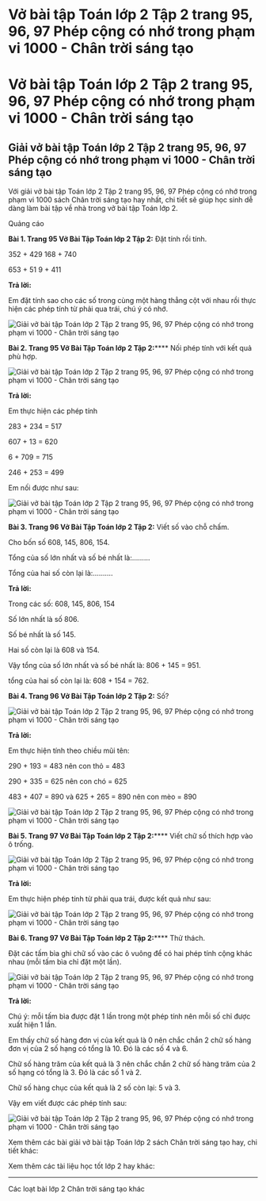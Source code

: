 # Vở bài tập Toán lớp 2 Tập 2 trang 95, 96, 97 Phép cộng có nhớ trong phạm vi 1000 - Chân trời sáng tạo

# Vở bài tập Toán lớp 2 Tập 2 trang 95, 96, 97 Phép cộng có nhớ trong phạm vi 1000 - Chân trời sáng tạo

## Giải vở bài tập Toán lớp 2 Tập 2 trang 95, 96, 97 Phép cộng có nhớ trong phạm vi 1000 - Chân trời sáng tạo

Với giải vở bài tập Toán lớp 2 Tập 2 trang 95, 96, 97 Phép cộng có nhớ trong phạm vi 1000 sách Chân trời sáng tạo hay nhất, chi tiết sẽ giúp học sinh dễ dàng làm bài tập về nhà trong vở bài tập Toán lớp 2.

Quảng cáo

**Bài 1. Trang 95 Vở Bài Tập Toán lớp 2 Tập 2:** Đặt tính rồi tính.

352 + 429 168 + 740

653 + 51 9 + 411

**Trả lời:**

Em đặt tính sao cho các số trong cùng một hàng thẳng cột với nhau rồi thực hiện các phép tính từ phải qua trái, chú ý có nhớ. 

![Giải vở bài tập Toán lớp 2 Tập 2 trang 95, 96, 97 Phép cộng có nhớ trong phạm vi 1000 - Chân trời sáng tạo](https://vietjack.com/vbt-toan-2-ct/images/phep-cong-co-nho-trong-pham-vi-1000-trang-95-96-97-1.png)

**Bài 2. Trang 95 Vở Bài Tập Toán lớp 2 Tập 2:****** Nối phép tính với kết quả phù hợp.

![Giải vở bài tập Toán lớp 2 Tập 2 trang 95, 96, 97 Phép cộng có nhớ trong phạm vi 1000 - Chân trời sáng tạo](https://vietjack.com/vbt-toan-2-ct/images/phep-cong-co-nho-trong-pham-vi-1000-trang-95-96-97-2.png)

**Trả lời:**

Em thực hiện các phép tính 

283 + 234 = 517 

607 + 13 = 620

6 + 709 = 715

246 + 253 = 499

Em nối được như sau:

![Giải vở bài tập Toán lớp 2 Tập 2 trang 95, 96, 97 Phép cộng có nhớ trong phạm vi 1000 - Chân trời sáng tạo](https://vietjack.com/vbt-toan-2-ct/images/phep-cong-co-nho-trong-pham-vi-1000-trang-95-96-97-3.png)

**Bài 3. Trang 96 Vở Bài Tập Toán lớp 2 Tập 2:** Viết số vào chỗ chấm.

Cho bốn số 608, 145, 806, 154.

Tổng của số lớn nhất và số bé nhất là:………

Tổng của hai số còn lại là:……….

**Trả lời:**

Trong các số: 608, 145, 806, 154

Số lớn nhất là số 806.

Số bé nhất là số 145.

Hai số còn lại là 608 và 154.

Vậy tổng của số lớn nhất và số bé nhất là: 806 + 145 = 951.

tổng của hai số còn lại là: 608 + 154 = 762.

**Bài 4. Trang 96 Vở Bài Tập Toán lớp 2 Tập 2:** Số?

![Giải vở bài tập Toán lớp 2 Tập 2 trang 95, 96, 97 Phép cộng có nhớ trong phạm vi 1000 - Chân trời sáng tạo](https://vietjack.com/vbt-toan-2-ct/images/phep-cong-co-nho-trong-pham-vi-1000-trang-95-96-97-4.png)

**Trả lời:**

Em thực hiện tính theo chiều mũi tên:

290 + 193 = 483 nên con thỏ = 483

290 + 335 = 625 nên con chó = 625

483 + 407 = 890 và 625 + 265 = 890 nên con mèo = 890

![Giải vở bài tập Toán lớp 2 Tập 2 trang 95, 96, 97 Phép cộng có nhớ trong phạm vi 1000 - Chân trời sáng tạo](https://vietjack.com/vbt-toan-2-ct/images/phep-cong-co-nho-trong-pham-vi-1000-trang-95-96-97-5.png)

**Bài 5. Trang 97 Vở Bài Tập Toán lớp 2 Tập 2:****** Viết chữ số thích hợp vào ô trống.

![Giải vở bài tập Toán lớp 2 Tập 2 trang 95, 96, 97 Phép cộng có nhớ trong phạm vi 1000 - Chân trời sáng tạo](https://vietjack.com/vbt-toan-2-ct/images/phep-cong-co-nho-trong-pham-vi-1000-trang-95-96-97-6.png)

**Trả lời:**

Em thực hiện phép tính từ phải qua trái, được kết quả như sau:

![Giải vở bài tập Toán lớp 2 Tập 2 trang 95, 96, 97 Phép cộng có nhớ trong phạm vi 1000 - Chân trời sáng tạo](https://vietjack.com/vbt-toan-2-ct/images/phep-cong-co-nho-trong-pham-vi-1000-trang-95-96-97-7.png)

**Bài 6. Trang 97 Vở Bài Tập Toán lớp 2 Tập 2:****** Thử thách.

Đặt các tấm bìa ghi chữ số vào các ô vuông để có hai phép tính cộng khác nhau (mỗi tấm bìa chỉ đặt một lần).

![Giải vở bài tập Toán lớp 2 Tập 2 trang 95, 96, 97 Phép cộng có nhớ trong phạm vi 1000 - Chân trời sáng tạo](https://vietjack.com/vbt-toan-2-ct/images/phep-cong-co-nho-trong-pham-vi-1000-trang-95-96-97-8.png)

**Trả lời:**

Chú ý: mỗi tấm bìa được đặt 1 lần trong một phép tính nên mỗi số chỉ được xuất hiện 1 lần.

Em thấy chữ số hàng đơn vị của kết quả là 0 nên chắc chắn 2 chữ số hàng đơn vị của 2 số hạng có tổng là 10. Đó là các số 4 và 6.

Chữ số hàng trăm của kết quả là 3 nên chắc chắn 2 chữ số hàng trăm của 2 số hạng có tổng là 3. Đó là các số 1 và 2.

Chữ số hàng chục của kết quả là 2 số còn lại: 5 và 3.

Vậy em viết được các phép tính sau:

![Giải vở bài tập Toán lớp 2 Tập 2 trang 95, 96, 97 Phép cộng có nhớ trong phạm vi 1000 - Chân trời sáng tạo](https://vietjack.com/vbt-toan-2-ct/images/phep-cong-co-nho-trong-pham-vi-1000-trang-95-96-97-9.png)

Xem thêm các bài giải vở bài tập Toán lớp 2 sách Chân trời sáng tạo hay, chi tiết khác:

Xem thêm các tài liệu học tốt lớp 2 hay khác:

* * *

Các loạt bài lớp 2 Chân trời sáng tạo khác
